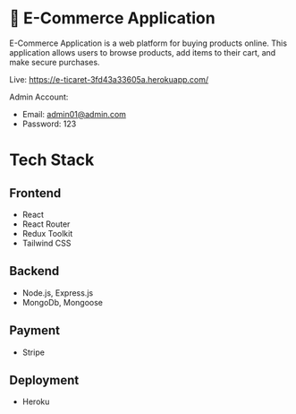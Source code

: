 # 🏪 E-Commerce Application

E-Commerce Application is a web platform for buying products online. This application allows users to browse products, add items to their cart, and make secure purchases.

Live: https://e-ticaret-3fd43a33605a.herokuapp.com/

Admin Account:

- Email: admin01@admin.com
- Password: 123

# Tech Stack

## Frontend

- React
- React Router
- Redux Toolkit
- Tailwind CSS

## Backend

- Node.js, Express.js
- MongoDb, Mongoose

## Payment

- Stripe

## Deployment

- Heroku
